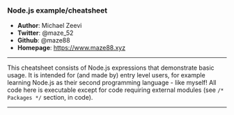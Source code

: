 ### Node.js example/cheatsheet

* **Author**: Michael Zeevi
* **Twitter**: @maze_52
* **Github**: @maze88
* **Homepage**: https://www.maze88.xyz

---

This cheatsheet consists of Node.js expressions that demonstrate basic usage.
It is intended for (and made by) entry level users, for example learning Node.js as their second programming language - like myself!
All code here is executable except for code requiring external modules (see `/* Packages */` section, in code).

---
